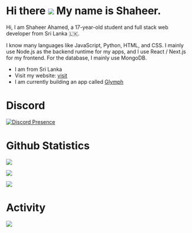 Hi there ![](https://user-images.githubusercontent.com/18350557/176309783-0785949b-9127-417c-8b55-ab5a4333674e.gif) My name is Shaheer.
===============================================================================================================================

Hi, I am Shaheer Ahamed, a 17-year-old student and full stack web developer from Sri Lanka 🇱🇰.

I know many languages like JavaScript, Python, HTML, and CSS. I mainly use Node.js as the backend runtime for my apps, and I use React / Next.js for my frontend. For the database, I mainly use MongoDB.

* I am from Sri Lanka
* Visit my website: [visit](https://shaheerahamed.vercel.app)
* I am currently building an app called [Glymph](https://github.com/GlymphApp)

# Discord

[![Discord Presence](https://discord.c99.nl/widget/theme-2/818903544723406858.png)](https://discord.com/users/818903544723406858)


# Github Statistics

![](https://github-readme-stats.vercel.app/api?username=spicybirsge&show_icons=true&theme=radical)

![](https://github-profile-trophy.vercel.app/?username=spicybirsge&theme=radical)

![](https://github-readme-stats.vercel.app/api/top-langs?username=spicybirsge&show_icons=true&theme=radical&layout=compact)

# Activity
<img src="https://wakatime.com/share/@shaheer/03a32594-d8bf-48d4-8724-240c22a5399d.svg" />

